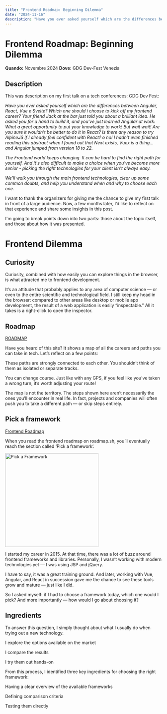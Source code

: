 ```yaml
---
title: "Frontend Roadmap: Beginning Dilemma"
date: "2024-11-16"
description: "Have you ever asked yourself which are the differences between Angular, React, Vue e Svelte?"
---
```


# **Frontend Roadmap: Beginning Dilemma**

**Quando:** Novembre 2024
**Dove:** GDG Dev-Fest Venezia

## Description
This was description on my first talk on a tech conferences: GDG Dev Fest:

<i>Have you ever asked yourself which are the differences between Angular, React, Vue e Svelte? Which one should i choose to kick off my frontend career? Your friend Jack at the bar just told you about a brilliant idea. He asked you for a hand to build it, and you've just learned Angular at work: 
What a great opportunity to put your knowledge to work! 
But wait wait! Are you sure it wouldn't be better to do it in React? 
Is there any reason to try AlpineJS if I already feel confident with React? o no! I hadn’t even finished reading this abstract when I found out that Next exists, Vuex is a thing... and Angular jumped from version 18 to 22.

The Frontend world keeps changing. It can be hard to find the right path for yourself.
And it's also difficult to make a choice when you've become more senior - picking the right technologies for your client isn't always easy.

We’ll walk you through the main frontend technologies, clear up some common doubts, and help you understand when and why to choose each one.
</i>

I want to thank the organizers for giving me the chance to give my first talk in front of a large audience.
Now, a few months later, I’d like to reflect on that experience and share some insights in this post.

I'm going to break points down into two parts:
those about the topic itself, and those about how it was presented.


# Frontend Dilemma

## Curiosity 

Curiosity, combined with how easily you can explore things in the browser, is what attracted me to frontend development.

It’s an attitude that probably applies to any area of computer science — or even to the entire scientific and technological field.
I still keep my head in the browser: compared to other areas like desktop or mobile app development, the result of a web application is easily “inspectable.”
All it takes is a right-click to open the inspector.


## Roadmap

[ROADMAP](https://roadmap.sh/)

Have you heard of this site? It shows a map of all the careers and paths you can take in tech.
Let’s reflect on a few points:

These paths are strongly connected to each other. You shouldn’t think of them as isolated or separate tracks.

You can change course. Just like with any GPS, if you feel like you’ve taken a wrong turn, it’s worth adjusting your route!

The map is not the territory. The steps shown here aren’t necessarily the ones you’ll encounter in real life. In fact, projects and companies will often push you to take a different path — or skip steps entirely.

## Pick a framework
[Frontend Roadmap](https://roadmap.sh/frontend)

When you read the frontend roadmap on roadmap.sh, you’ll eventually reach the section called ‘Pick a framework’.

<img src='/blog/000-img-001.png' alt="Pick a Framework" width=300/>

I started my career in 2015. At that time, there was a lot of buzz around frontend frameworks and libraries.
Personally, I wasn’t working with modern technologies yet — I was using JSP and jQuery.

I have to say, it was a great training ground. And later, working with Vue, Angular, and React in succession gave me the chance to see these tools grow and mature — just like I did.

So I asked myself: if I had to choose a framework today, which one would I pick?
And more importantly — how would I go about choosing it?


## Ingredients



To answer this question, I simply thought about what I usually do when trying out a new technology.

I explore the options available on the market

I compare the results

I try them out hands-on

From this process, I identified three key ingredients for choosing the right framework:

Having a clear overview of the available frameworks

Defining comparison criteria

Testing them directly